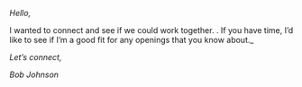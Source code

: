 
_Hello,_

I wanted to connect and see if we could work together.  . If you have time, I’d like to see if I’m a good fit for any openings that you know about._ 

_Let’s connect,_ 

_Bob Johnson_